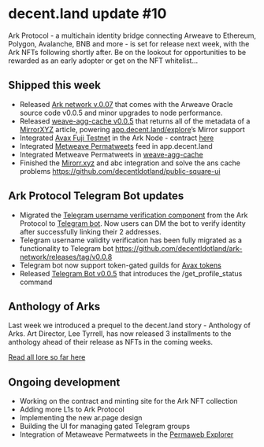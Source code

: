 # decent.land update #10

Ark Protocol - a multichain identity bridge connecting Arweave to Ethereum, Polygon, Avalanche, BNB and more - is set for release next week, with the Ark NFTs following shortly after. Be on the lookout for opportunities to be rewarded as an early adopter or get on the NFT whitelist…

## Shipped this week

* Released [Ark network v.0.07](https://github.com/decentldotland/ark-network/compare/v0.0.6...v0.0.7) that comes with the Arweave Oracle source code v0.0.5 and minor upgrades to node performance.
* Released [weave-agg-cache v0.0.5](https://github.com/decentldotland/weave-agg-cache/releases/tag/v0.0.5) that returns all of the metadata of a [MirrorXYZ](https://mirror.xyz/) article, powering [app.decent.land/explore](app.decent.land/explore)’s Mirror support 
* Integrated [Avax Fuji Testnet](https://github.com/decentldotland/ark-network/releases/tag/v0.0.9) in the Ark Node - contract [here](https://testnet.snowtrace.io/address/0xdE44d3fB118E0f007f2C0D8fFFE98b994383949A)
* Integrated [Metweave Permatweets](https://github.com/decentldotland/weave-aggregator/releases/tag/v0.3.7) feed in app.decent.land
* Integrated Metweave Permatweets in [weave-agg-cache](https://github.com/decentldotland/weave-agg-cache/releases/tag/v0.0.6)
* Finished the [Mirorr.xyz](https://mirror.xyz/) and abc integration and solve the ans cache problems https://github.com/decentldotland/public-square-ui

## Ark Protocol Telegram Bot updates

* Migrated the [Telegram username verification component](https://github.com/decentldotland/ark-network#additional-verification-telegram) from the Ark Protocol to [Telegram bot](https://github.com/decentldotland/ark-network-bot/compare/v0.0.2...v0.0.3). Now users can DM the bot to verify identity after successfully linking their 2 addresses. 
* Telegram username validity verification has been fully migrated as a functionality to Telegram bot https://github.com/decentldotland/ark-network/releases/tag/v0.0.8
* Telegram bot now support token-gated guilds for [Avax tokens](https://github.com/decentldotland/ark-network-bot/releases/tag/v0.0.4)
* Released [Telegram Bot v0.0.5](https://github.com/decentldotland/ark-network-bot/releases/tag/v0.0.5) that introduces the /get_profile_status command

## Anthology of Arks

Last week we introduced a prequel to the decent.land story - Anthology of Arks. Art Director, Lee Tyrrell, has now released 3 installments to the anthology ahead of their release as NFTs in the coming weeks.

[Read all lore so far here](https://leetyrrell.medium.com/)

## Ongoing development

* Working on the contract and minting site for the Ark NFT collection 
* Adding more L1s to Ark Protocol 
* Implementing the new ar.page design 
* Building the UI for managing gated Telegram groups
* Integration of Metaweave Permatweets in the [Permaweb Explorer](app.decent.land/explore)
